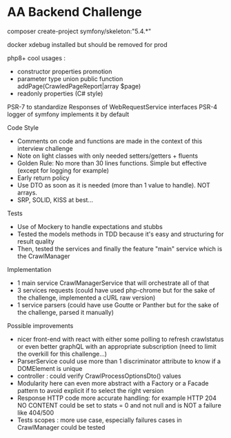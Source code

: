 # AA Backend Challenge

composer create-project symfony/skeleton:"5.4.*"

docker
xdebug installed but should be removed for prod

php8+ cool usages :
- constructor properties promotion
- parameter type union public function addPage(CrawledPageReport|array $page)
- readonly properties (C# style)

PSR-7 to standardize Responses of WebRequestService interfaces
PSR-4 logger of symfony implements it by default

Code Style
- Comments on code and functions are made in the context of this interview challenge
- Note on light classes with only needed setters/getters + fluents
- Golden Rule: No more than 30 lines functions. Simple but effective (except for logging for example) 
- Early return policy
- Use DTO as soon as it is needed (more than 1 value to handle). NOT arrays.
- SRP, SOLID, KISS at best...

Tests
- Use of Mockery to handle expectations and stubbs
- Tested the models methods in TDD because it's easy and structuring for result quality
- Then, tested the services and finally the feature "main" service which is the CrawlManager

Implementation
- 1 main service CrawlManagerService that will orchestrate all of that
- 3 services requests (could have used php-chrome but for the sake of the challenge, implemented a cURL raw version)
- 1 service parsers (could have use Goutte or Panther but for the sake of the challenge, parsed it manually)

Possible improvements
- nicer front-end with react with either some polling to refresh crawlstatus or even better graphQL with an appropriate 
subscription (need to limit the overkill for this challenge...)
- ParserService could use more than 1 discriminator attribute to know if a DOMElement is unique
- controller : could verify CrawlProcessOptionsDto() values
- Modularity here can even more abstract with a Factory or a Facade pattern to avoid explicit if to select the right version
- Response HTTP code more accurate handling: for example HTTP 204 NO CONTENT could be set to stats = 0 and not null and is NOT a failure like 404/500
- Tests scopes : more use case, especially failures cases in CrawlManager could be tested